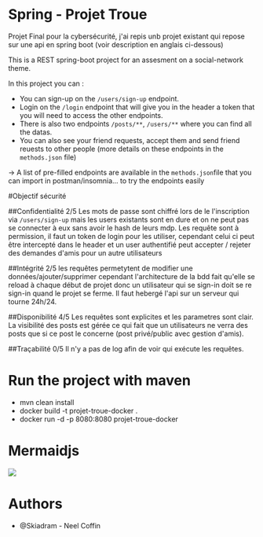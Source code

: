 # Spring - Projet Troue
Projet Final pour la cybersécurité, j'ai repis unb projet existant qui repose sur une api en spring boot (voir description en anglais ci-dessous) 

This is a REST spring-boot project for an assesment on a social-network theme. 

In this project you can :
* You can sign-up on the `/users/sign-up` endpoint.
* Login on the `/login` endpoint that will give you in the header a token that you will need to access the other endpoints.
* There is also two endpoints `/posts/**`, `/users/**` where you can find all the datas.
* You can also see your friend requests, accept them and send friend reuests to other people (more details on these endpoints in the  `methods.json` file)

-> A list of pre-filled endpoints are available in the `methods.json`file that you can import in postman/insomnia... to try the endpoints easily

#Objectif sécurité

##Confidentialité
2/5 Les mots de passe sont chiffré lors de le l'inscription via `/users/sign-up` mais les users existants sont en dure et on ne peut pas se connecter à eux sans avoir le hash de leurs mdp.  Les requête sont à permission, il faut un token de login pour les utiliser, cependant celui ci peut être intercepté dans le header et un user authentifié peut accepter / rejeter des demandes d'amis pour un autre utilisateurs

##Intégrité
2/5 les requêtes permetytent de modifier une données/ajouter/supprimer cependant l'architecture de la bdd fait qu'elle se reload à chaque début de projet donc un utilisateur qui se sign-in doit se re sign-in quand le projet se ferme. Il faut hebergé l'api sur un serveur qui tourne 24h/24.

##Disponibilité
4/5 Les requêtes sont explicites et les parametres sont clair. La visibilité des posts est gérée ce qui fait que un utilisateurs ne verra des posts que si ce post le concerne (post privé/public avec gestion d'amis).

##Traçabilité
0/5 Il n'y a pas de log afin de voir qui exécute les requêtes.

# Run the project with maven 

* mvn clean install
* docker build -t projet-troue-docker .
* docker run -d -p 8080:8080 projet-troue-docker

# Mermaidjs
[![](https://mermaid.ink/img/eyJjb2RlIjoiZ3JhcGggVERcbiAgQVtEb2NrZXJdIC0tPkJcbiAgQltDb250YWluZXJdIC0tPiBDXG4gIENbQVBJXSAtLT4gUFtEQVRBQkFTRV1cbiAgUC0tPiBKXG4gIEpbQXV0aF0gLS0-RFxuICBKIC0tPktcbiAgRFtQb3N0XSAtLT5FXG4gIEQtLT5GXG4gIEQgLS0-SFxuICBEIC0tPklcbiAgRVtHRVRdIC0tPkUxW1wiL3Bvc3RzL3Nob3dcIl1cbiAgRVtHRVRdIC0tPiBFMltcIi9wb3N0c1wiXVxuICBFW0dFVF0gLS0-IEUzW1wiL3Bvc3RzL2lkXCJdXG4gIEZbUE9TVF0gLS0-IEYxW1wiL3Bvc3RzXCJdXG4gIEhbUFVUXSAtLT4gSDFbXCIvcG9zdHMvaWRcIl1cbiAgSVtERUxFVEVdIC0tPiBJMVtcIi9wb3N0cy9pZFwiXVxuXG4gIEtbVXNlcl0gLS0-IExbR0VUXVxuICBLIC0tPiBOW1BPU1RdXG4gIEsgLS0-IE1bUFVUXVxuICBLIC0tPiBPW0RFTEVURV1cbiAgTCAtLT4gTDFbXCIvdXNlcnNcIl1cbiAgTCAtLT4gTDJbXCIvdXNlcnMvaWRcIl1cbiAgTCAtLT4gTDNbXCIvdXNlcnMvbXlJZC9hY2NlcHQvaWRUb0FjY2VwdFwiXVxuICBMIC0tPiBMNFtcIi91c2Vycy9teUlkL2RlbnkvaWRUb0RlbnlcIl1cbiAgTiAtLT4gTjFbXCIvdXNlcnNcIl1cbiAgTiAtLT4gTjJbXCIvdXNlcnMvaWQvcmVxdWVzdEZyaWVuZFwiXVxuICBNIC0tPiBNMVtcIi91c2Vycy9pZFwiXVxuICBPIC0tPiBPMVtcIi91c2Vycy9pZFwiXVxuXG4gXG4gICIsIm1lcm1haWQiOnsidGhlbWUiOiJkZWZhdWx0In0sInVwZGF0ZUVkaXRvciI6ZmFsc2V9)](https://mermaid-js.github.io/mermaid-live-editor/#/edit/eyJjb2RlIjoiZ3JhcGggVERcbiAgQVtEb2NrZXJdIC0tPkJcbiAgQltDb250YWluZXJdIC0tPiBDXG4gIENbQVBJXSAtLT4gUFtEQVRBQkFTRV1cbiAgUC0tPiBKXG4gIEpbQXV0aF0gLS0-RFxuICBKIC0tPktcbiAgRFtQb3N0XSAtLT5FXG4gIEQtLT5GXG4gIEQgLS0-SFxuICBEIC0tPklcbiAgRVtHRVRdIC0tPkUxW1wiL3Bvc3RzL3Nob3dcIl1cbiAgRVtHRVRdIC0tPiBFMltcIi9wb3N0c1wiXVxuICBFW0dFVF0gLS0-IEUzW1wiL3Bvc3RzL2lkXCJdXG4gIEZbUE9TVF0gLS0-IEYxW1wiL3Bvc3RzXCJdXG4gIEhbUFVUXSAtLT4gSDFbXCIvcG9zdHMvaWRcIl1cbiAgSVtERUxFVEVdIC0tPiBJMVtcIi9wb3N0cy9pZFwiXVxuXG4gIEtbVXNlcl0gLS0-IExbR0VUXVxuICBLIC0tPiBOW1BPU1RdXG4gIEsgLS0-IE1bUFVUXVxuICBLIC0tPiBPW0RFTEVURV1cbiAgTCAtLT4gTDFbXCIvdXNlcnNcIl1cbiAgTCAtLT4gTDJbXCIvdXNlcnMvaWRcIl1cbiAgTCAtLT4gTDNbXCIvdXNlcnMvbXlJZC9hY2NlcHQvaWRUb0FjY2VwdFwiXVxuICBMIC0tPiBMNFtcIi91c2Vycy9teUlkL2RlbnkvaWRUb0RlbnlcIl1cbiAgTiAtLT4gTjFbXCIvdXNlcnNcIl1cbiAgTiAtLT4gTjJbXCIvdXNlcnMvaWQvcmVxdWVzdEZyaWVuZFwiXVxuICBNIC0tPiBNMVtcIi91c2Vycy9pZFwiXVxuICBPIC0tPiBPMVtcIi91c2Vycy9pZFwiXVxuXG4gXG4gICIsIm1lcm1haWQiOnsidGhlbWUiOiJkZWZhdWx0In0sInVwZGF0ZUVkaXRvciI6ZmFsc2V9)

# Authors
* @Skiadram - Neel Coffin
